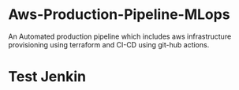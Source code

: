 # Aws-Production-Pipeline-MLops
An Automated production pipeline which includes aws infrastructure provisioning using terraform and CI-CD using git-hub actions.

# Test Jenkin
